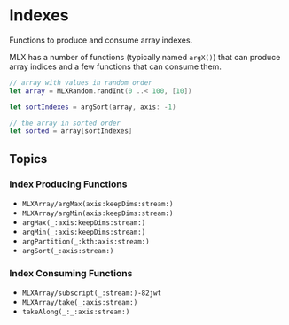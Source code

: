# Indexes

Functions to produce and consume array indexes.

MLX has a number of functions (typically named `argX()`) that can produce array 
indices and a few functions that can consume them.

```swift
// array with values in random order
let array = MLXRandom.randInt(0 ..< 100, [10])

let sortIndexes = argSort(array, axis: -1)

// the array in sorted order
let sorted = array[sortIndexes]
```

## Topics

### Index Producing Functions

- ``MLXArray/argMax(axis:keepDims:stream:)``
- ``MLXArray/argMin(axis:keepDims:stream:)``
- ``argMax(_:axis:keepDims:stream:)``
- ``argMin(_:axis:keepDims:stream:)``
- ``argPartition(_:kth:axis:stream:)``
- ``argSort(_:axis:stream:)``

### Index Consuming Functions

- ``MLXArray/subscript(_:stream:)-82jwt``
- ``MLXArray/take(_:axis:stream:)``
- ``takeAlong(_:_:axis:stream:)``
